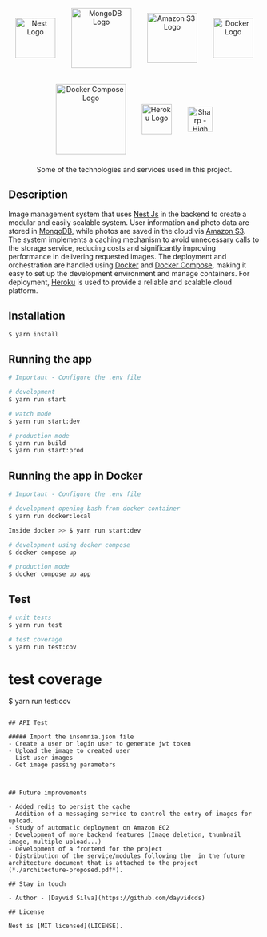 <p align="center" style="display: flex;  align-items: center; justify-content: center; flex-wrap: wrap; gap: 16px">
  <a href="http://nestjs.com/" style="margin: 8px;" target="blank"><img src="https://nestjs.com/img/logo-small.svg" width="80" alt="Nest Logo" /></a>
  <a href="https://www.mongodb.com/" style="margin: 8px;" target="blank"><img src="https://webassets.mongodb.com/_com_assets/cms/mongodb_logo1-76twgcu2dm.png" width="120" alt="MongoDB Logo" /></a>
  <a href="https://aws.amazon.com/s3/" style="margin: 8px;" target="blank"><img src="https://a0.awsstatic.com/libra-css/images/logos/aws_logo_smile_1200x630.png" width="100" alt="Amazon S3 Logo" /></a>
  <a href="https://www.docker.com/" style="margin: 8px;" target="blank"><img src="https://www.docker.com/wp-content/uploads/2022/03/Moby-logo.png" width="80" alt="Docker Logo" /></a>
  <a href="https://docs.docker.com/compose/" style="margin: 8px;" target="blank"><img src="https://media.wiki-power.com/img/20210117130925.jpg" width="140" alt="Docker Compose Logo" /></a>
  <a href="https://www.heroku.com/" style="margin: 8px;" target="blank"><img src="https://www.vectorlogo.zone/logos/heroku/heroku-icon.svg" width="60" alt="Heroku Logo" /></a>
  <a href="https://sharp.pixelplumbing.com/" style="margin: 8px;" target="blank"><img src="https://cdn.jsdelivr.net/gh/lovell/sharp@main/docs/image/sharp-logo.svg" width="50" alt="Sharp - High performance Node.js image processing" /></a>
</p>

<p align="center">Some of the technologies and services used in this project.</p>

## Description

Image management system that uses [Nest Js](https://github.com/nestjs/nest) in the backend to create a modular and easily scalable system. User information and photo data are stored in [MongoDB](https://www.mongodb.com/), while photos are saved in the cloud via [Amazon S3](https://aws.amazon.com/pt/s3/). The system implements a caching mechanism to avoid unnecessary calls to the storage service, reducing costs and significantly improving performance in delivering requested images. The deployment and orchestration are handled using [Docker](https://www.docker.com/) and [Docker Compose](https://docs.docker.com/compose/), making it easy to set up the development environment and manage containers. For deployment, [Heroku](https://www.heroku.com/) is used to provide a reliable and scalable cloud platform.

## Installation

```bash
$ yarn install
```

## Running the app

```bash
# Important - Configure the .env file

# development
$ yarn run start

# watch mode
$ yarn run start:dev

# production mode
$ yarn run build
$ yarn run start:prod
```

## Running the app in Docker

```bash
# Important - Configure the .env file

# development opening bash from docker container
$ yarn run docker:local

Inside docker >> $ yarn run start:dev

# development using docker compose
$ docker compose up

# production mode
$ docker compose up app
```

## Test

```bash
# unit tests
$ yarn run test

# test coverage
$ yarn run test:cov
```

# test coverage

$ yarn run test:cov

```

## API Test

##### Import the insomnia.json file
- Create a user or login user to generate jwt token
- Upload the image to created user
- List user images
- Get image passing parameters



## Future improvements

- Added redis to persist the cache
- Addition of a messaging service to control the entry of images for upload.
- Study of automatic deployment on Amazon EC2
- Development of more backend features (Image deletion, thumbnail image, multiple upload...)
- Development of a frontend for the project
- Distribution of the service/modules following the  in the future architecture document that is attached to the project (*./architecture-proposed.pdf*).

## Stay in touch

- Author - [Dayvid Silva](https://github.com/dayvidcds)

## License

Nest is [MIT licensed](LICENSE).
```
